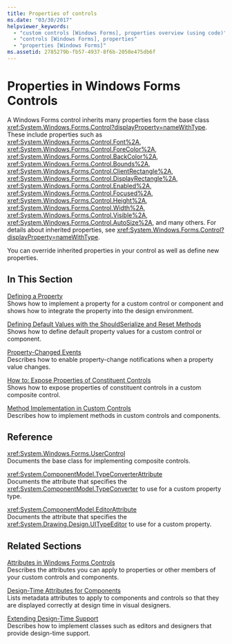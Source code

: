 ```yaml
---
title: Properties of controls
ms.date: "03/30/2017"
helpviewer_keywords: 
  - "custom controls [Windows Forms], properties overview (using code)"
  - "controls [Windows Forms], properties"
  - "properties [Windows Forms]"
ms.assetid: 2785279b-fb57-4937-8f6b-2050e475db6f
---
```

# Properties in Windows Forms Controls

A Windows Forms control inherits many properties form the base class <xref:System.Windows.Forms.Control?displayProperty=nameWithType>. These include properties such as <xref:System.Windows.Forms.Control.Font%2A>, <xref:System.Windows.Forms.Control.ForeColor%2A>, <xref:System.Windows.Forms.Control.BackColor%2A>, <xref:System.Windows.Forms.Control.Bounds%2A>, <xref:System.Windows.Forms.Control.ClientRectangle%2A>, <xref:System.Windows.Forms.Control.DisplayRectangle%2A>, <xref:System.Windows.Forms.Control.Enabled%2A>, <xref:System.Windows.Forms.Control.Focused%2A>, <xref:System.Windows.Forms.Control.Height%2A>, <xref:System.Windows.Forms.Control.Width%2A>, <xref:System.Windows.Forms.Control.Visible%2A>, <xref:System.Windows.Forms.Control.AutoSize%2A>, and many others. For details about inherited properties, see <xref:System.Windows.Forms.Control?displayProperty=nameWithType>.  
  
 You can override inherited properties in your control as well as define new properties.  
  
## In This Section  

 [Defining a Property](defining-a-property-in-windows-forms-controls.md)  
 Shows how to implement a property for a custom control or component and shows how to integrate the property into the design environment.  
  
 [Defining Default Values with the ShouldSerialize and Reset Methods](defining-default-values-with-the-shouldserialize-and-reset-methods.md)  
 Shows how to define default property values for a custom control or component.  
  
 [Property-Changed Events](property-changed-events.md)  
 Describes how to enable property-change notifications when a property value changes.  
  
 [How to: Expose Properties of Constituent Controls](how-to-expose-properties-of-constituent-controls.md)  
 Shows how to expose properties of constituent controls in a custom composite control.  
  
 [Method Implementation in Custom Controls](method-implementation-in-custom-controls.md)  
 Describes how to implement methods in custom controls and components.  
  
## Reference  

 <xref:System.Windows.Forms.UserControl>  
 Documents the base class for implementing composite controls.  
  
 <xref:System.ComponentModel.TypeConverterAttribute>  
 Documents the attribute that specifies the <xref:System.ComponentModel.TypeConverter> to use for a custom property type.  
  
 <xref:System.ComponentModel.EditorAttribute>  
 Documents the attribute that specifies the <xref:System.Drawing.Design.UITypeEditor> to use for a custom property.  
  
## Related Sections  

 [Attributes in Windows Forms Controls](attributes-in-windows-forms-controls.md)  
 Describes the attributes you can apply to properties or other members of your custom controls and components.  
  
 [Design-Time Attributes for Components](/previous-versions/visualstudio/visual-studio-2013/tk67c2t8(v=vs.120))  
 Lists metadata attributes to apply to components and controls so that they are displayed correctly at design time in visual designers.  
  
 [Extending Design-Time Support](/previous-versions/visualstudio/visual-studio-2013/37899azc(v=vs.120))  
 Describes how to implement classes such as editors and designers that provide design-time support.
